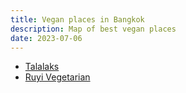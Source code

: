 ```yaml
---
title: Vegan places in Bangkok
description: Map of best vegan places
date: 2023-07-06
---
```


- [Talalaks](https://goo.gl/maps/XU3qT3qr8AtrmnFs7)
- [Ruyi Vegetarian](https://goo.gl/maps/XU3qT3qr8AtrmnFs7)
